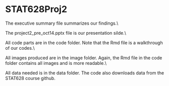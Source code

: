 # STAT628Proj2

The executive summary file summarizes our findings.\

The project2_pre_oct14.pptx file is our presentation silde.\

All code parts are in the code folder. Note that the Rmd file is a walkthrough of our codes.\

All images produced are in the image folder. Again, the Rmd file in the code folder contains all images and is more readable.\

All data needed is in the data folder. The code also downloads data from the STAT628 course github.
